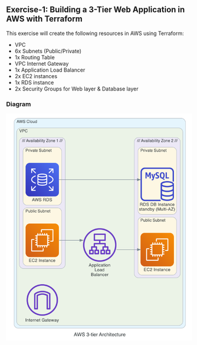 ## Exercise-1: Building a 3-Tier Web Application in AWS with Terraform
This exercise will create the following resources in AWS using Terraform:

* VPC
* 6x Subnets (Public/Private)
* 1x Routing Table
* VPC Internet Gateway
* 1x Application Load Balancer
* 2x EC2 instances
* 1x RDS instance
* 2x Security Groups for Web layer & Database layer


### Diagram
[![Exercise-1 Diagram][diagram]](#)


<!-- MARKDOWN LINKS & IMAGES -->
<!-- https://www.markdownguide.org/basic-syntax/#reference-style-links -->
[diagram]: diagram/diagram.png
